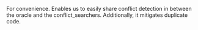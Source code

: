 For convenience. Enables us to easily share conflict detection in between the oracle and the conflict_searchers.
Additionally, it mitigates duplicate code.